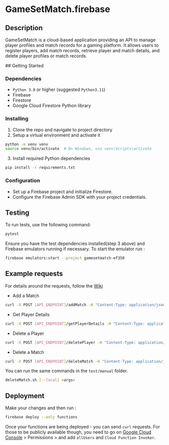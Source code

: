# GameSetMatch.firebase

## Description

GameSetMatch is a cloud-based application providing an API to manage player profiles and match records for a gaming platform. It allows users to register players, add match records, retrieve player and match details, and delete player profiles or match records.

## Getting Started

### Dependencies

- `Python 3.8` or higher (suggested `Python3.11`)
- Firebase
- Firestore
- Google Cloud Firestore Python library

### Installing

1. Clone the repo and navigate to project directory
2. Setup a virtual environment and activate it

```bash
python -m venv venv
source venv/bin/activate  # On Windows, use venv\Scripts\activate
```

3. Install required Python dependencies

```bash
pip install -r requirements.txt
```

### Configuration

- Set up a Firebase project and initialize Firestore.
- Configure the Firebase Admin SDK with your project credentials.

## Testing

To run tests, use the following command:

```bash
pytest
```

Ensure you have the test dependencies installed(step 3 above) and Firebase emulators running if necessary. To start the emulator run : 

```bash
firebase emulators:start --project gamesetmatch-ef350
```

## Example requests

For details around the requests, follow the [Wiki](https://github.com/ignacioch/GameSetMatch.firebase/wiki/Requests)


- Add a Match
```bash
curl -X POST [API_ENDPOINT]/addMatch -H "Content-Type: application/json" -d '{"player_a_id": "1", "player_b_id": "2", "score": "6-3, 6-4", "date": "2023-03-28", "location": "Court 1"}'
```

- Get Player Details
```bash
curl -X POST [API_ENDPOINT]/getPlayerDetails -H "Content-Type: application/json" -d '{"player_id": "1"}'
```

- Delete a Player

```bash
curl -X POST [API_ENDPOINT]/deletePlayer -H "Content-Type: application/json" -d '{"player_id": "1"}'
```

- Delete a Match
```bash
curl -X POST [API_ENDPOINT]/deleteMatch -H "Content-Type: application/json" -d '{"match_id": "1"}'
```

You can run the same commands in the `test/manual` folder.

```bash
deleteMatch.sh [--local] <args>
```

## Deployment

Make your changes and then run :

```bash
firebase deploy --only functions
```

Once your functions are being deployed - you can send `curl` requests. For those to be publicly available though, you need to go on [Google Cloud Console](https://console.cloud.google.com/functions/list?env=gen2&project=gamesetmatch-ef350&tab=source) > Permissions > and add `allUsers` and `Cloud Function Invoker`.

